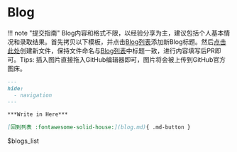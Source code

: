 # Blog

!!! note "提交指南"
       Blog内容和格式不限，以经验分享为主，建议包括个人基本情况和录取结果。首先拷贝以下模板，并点击[Blog列表](https://github.com/opencsapp/opencsapp.github.io/edit/master/blogs_list.yml)添加新Blog标题。然后[点击此处](https://github.com/opencsapp/opencsapp.github.io/new/master/docs)创建新文件，保持文件命名与[Blog列表](https://github.com/opencsapp/opencsapp.github.io/edit/master/blogs_list.yml)中标题一致，进行内容填写后PR即可。Tips: 插入图片直接拖入GitHub编辑器即可，图片将会被上传到GitHub官方图床。
       
``` markdown title="Blog模板"
---
hide:
  - navigation
---

***Write in Here***

[回到列表 :fontawesome-solid-house:](blog.md){ .md-button }

```

$blogs_list
